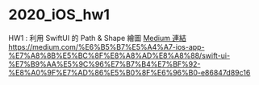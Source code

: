 # 2020_iOS_hw1
HW1 : 利用 SwiftUI 的 Path & Shape 繪圖
[Medium 連結]()https://medium.com/%E6%B5%B7%E5%A4%A7-ios-app-%E7%A8%8B%E5%BC%8F%E8%A8%AD%E8%A8%88/swift-ui-%E7%B9%AA%E5%9C%96%E7%B7%B4%E7%BF%92-%E8%A0%9F%E7%AD%86%E5%B0%8F%E6%96%B0-e86847d89c16
